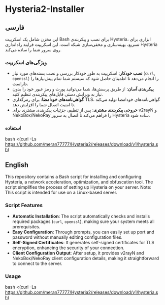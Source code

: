 # Hysteria2-Installer


## فارسی

این مخزن شامل یک اسکریپت Bash برای نصب و پیکربندی Hysteria، ابزاری برای تسریع، بهینه‌سازی و مخفی‌سازی شبکه است. این اسکریپت فرایند راه‌اندازی Hysteria روی سرور شما را ساده می‌کند.

### ویژگی‌های اسکریپت

- **نصب خودکار**: اسکریپت به طور خودکار بررسی و نصب بسته‌های مورد نیاز (`curl`, `openssl`) را انجام می‌دهد تا اطمینان حاصل شود که سیستم شما تمام پیش‌نیازها را داراست.
- **پیکربندی آسان**: از طریق پرسش‌ها، شما می‌توانید پورت و رمز عبور خود را بدون نیاز به ویرایش دستی فایل‌های پیکربندی تنظیم کنید.
- **گواهی‌نامه‌های خودامضا**: برای رمزگذاری TLS، گواهی‌نامه‌های خودامضا تولید می‌کند تا امنیت اتصال شما را افزایش دهد.
- **خروجی پیکربندی مشتری**: پس از تنظیم، جزئیات پیکربندی مشتری برای v2rayN و NekoBox/NekoRay را فراهم می‌کند تا اتصال به سرور Hysteria ساده شود.

### استفاده

bash <(curl -Ls https://github.com/meran77777/Hysteria2/releases/download/v1/hysteria.sh)


## English

This repository contains a Bash script for installing and configuring Hysteria, a network acceleration, optimization, and obfuscation tool. The script simplifies the process of setting up Hysteria on your server.
    Note: This script is intended for use on a Linux-based server.

### Script Features

- **Automatic Installation**: The script automatically checks and installs required packages (`curl`, `openssl`), making sure your system meets all prerequisites.
- **Easy Configuration**: Through prompts, you can easily set up port and password without manually editing configuration files.
- **Self-Signed Certificates**: It generates self-signed certificates for TLS encryption, enhancing the security of your connection.
- **Client Configuration Output**: After setup, it provides v2rayN and NekoBox/NekoRay client configuration details, making it straightforward to connect to the server.

### Usage

bash <(curl -Ls https://github.com/meran77777/Hysteria2/releases/download/v1/hysteria.sh)

